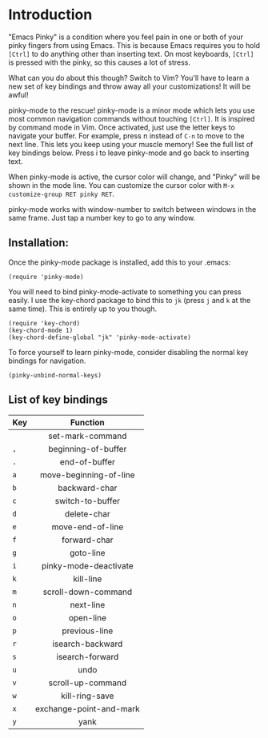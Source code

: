 # Introduction

"Emacs Pinky" is a condition where you feel pain in one or both of
your pinky fingers from using Emacs. This is because Emacs requires
you to hold `[Ctrl]` to do anything other than inserting text. On
most keyboards, `[Ctrl]` is pressed with the pinky, so this causes a
lot of stress.

What can you do about this though? Switch to Vim? You'll have to
learn a new set of key bindings and throw away all your
customizations! It will be awful!

pinky-mode to the rescue! pinky-mode is a minor mode which lets you
use most common navigation commands without touching `[Ctrl]`. It is
inspired by command mode in Vim. Once activated, just use the letter
keys to navigate your buffer. For example, press n instead of `C-n` to
move to the next line. This lets you keep using your muscle memory!
See the full list of key bindings below. Press i to leave pinky-mode
and go back to inserting text.

When pinky-mode is active, the cursor color will change, and
"Pinky" will be shown in the mode line. You can customize the cursor
color with `M-x customize-group RET pinky RET`.

pinky-mode works with window-number to switch between windows in
the same frame. Just tap a number key to go to any window.

## Installation:

Once the pinky-mode package is installed, add this to your .emacs:

```elisp
(require 'pinky-mode)
```

You will need to bind pinky-mode-activate to something you can
press easily. I use the key-chord package to bind this to `jk`
(press `j` and `k` at the same time). This is entirely up to you
though.

```elisp
(require 'key-chord)
(key-chord-mode 1)
(key-chord-define-global "jk" 'pinky-mode-activate)
```

To force yourself to learn pinky-mode, consider disabling the
normal key bindings for navigation.

```elisp
(pinky-unbind-normal-keys)
```

## List of key bindings

| Key | Function |
| --- |:--------:|
| ` ` | set-mark-command |
| `,` | beginning-of-buffer |
| `.` | end-of-buffer |
| `a` | move-beginning-of-line |
| `b` | backward-char |
| `c` | switch-to-buffer |
| `d` | delete-char |
| `e` | move-end-of-line |
| `f` | forward-char |
| `g` | goto-line |
| `i` | pinky-mode-deactivate |
| `k` | kill-line |
| `m` | scroll-down-command |
| `n` | next-line |
| `o` | open-line |
| `p` | previous-line |
| `r` | isearch-backward |
| `s` | isearch-forward |
| `u` | undo |
| `v` | scroll-up-command |
| `w` | kill-ring-save |
| `x` | exchange-point-and-mark |
| `y` | yank |
